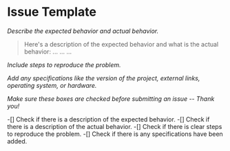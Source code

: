 # Issue Template
_Describe the expected behavior and actual behavior._
> Here's a description of the expected behavior and what is the actual behavior:
...
...
...

_Include steps to reproduce the problem._

_Add any specifications like the version of the project, external links, operating system, or hardware._


_Make sure these boxes are checked before submitting an issue -- Thank you!_

-[] Check if there is a description of the expected behavior.
-[] Check if there is a description of the actual behavior.
-[] Check if there is clear steps to reproduce the problem.
-[] Check if there is any specifications have been added.
